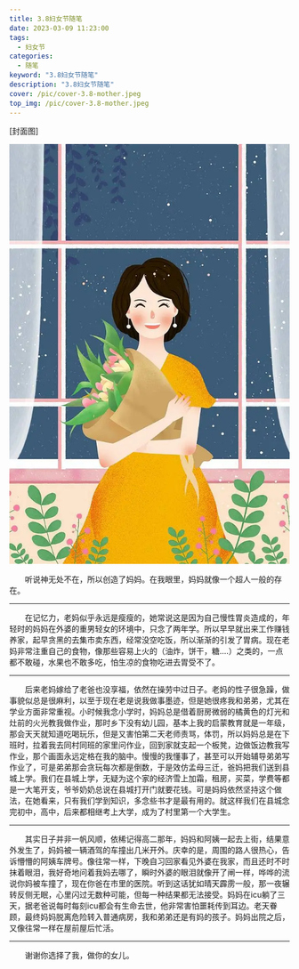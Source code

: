 ```yaml
---
title: 3.8妇女节随笔
date: 2023-03-09 11:23:00
tags: 
  - 妇女节
categories: 
  - 随笔
keyword: "3.8妇女节随笔"
description: "3.8妇女节随笔"
cover: /pic/cover-3.8-mother.jpeg
top_img: /pic/cover-3.8-mother.jpeg
---
```


[封面图]

![封面图](../pic/cover-3.8-mother.jpeg)


<p style="text-indent:2em;">听说神无处不在，所以创造了妈妈。在我眼里，妈妈就像一个超人一般的存在。</p>

---

<p style="text-indent:2em;">在记忆力，老妈似乎永远是瘦瘦的，她常说这是因为自己慢性胃炎造成的，年轻时的妈妈在外婆的重男轻女的环境中，只念了两年学。所以早早就出来工作赚钱养家，起早贪黑的去集市卖东西，经常没空吃饭，所以渐渐的引发了胃病。现在老妈非常注重自己的食物，像那些容易上火的（油炸，饼干，糖….）之类的，一点都不敢碰，水果也不敢多吃，怕生凉的食物吃进去胃受不了。</p>

---

<p style="text-indent:2em;">后来老妈嫁给了老爸也没享福，依然在操劳中过日子。老妈的性子很急躁，做事貌似总是很麻利，以至于现在老是说我做事墨迹，但是她很疼我和弟弟，尤其在学业方面非常重视。小时候我念小学时，妈妈总是借着厨房微弱的橘黄色的灯光和灶前的火光教我做作业，那时乡下没有幼儿园，基本上我的启蒙教育就是一年级，那会天天就知道吃喝玩乐，但是又害怕第二天老师责骂，体罚，所以妈妈总是在下班时，拉着我去同村同班的家里问作业，回到家就支起一个板凳，边做饭边教我写作业，那个画面永远定格在我的脑中。慢慢的我懂事了，甚至可以开始辅导弟弟写作业了，可是弟弟那会贪玩每次都是倒数，于是效仿孟母三迁，爸妈把我们送到县城上学。我们在县城上学，无疑为这个家的经济雪上加霜，租房，买菜，学费等都是一大笔开支，爷爷奶奶总说在县城打开门就要花钱。可是妈妈依然坚持这个做法，在她看来，只有我们学到知识，多念些书才是最有用的。就这样我们在县城念完初中，高中，后来都相继考上大学，成为了村里第一个大学生。</p>

---

<p style="text-indent:2em;">其实日子并非一帆风顺，依稀记得高二那年，妈妈和阿姨一起去上街，结果意外发生了，妈妈被一辆酒驾的车撞出几米开外。庆幸的是，周围的路人很热心，告诉懵懵的阿姨车牌号。像往常一样，下晚自习回家看见外婆在我家，而且还时不时抹着眼泪，我好奇地问着我妈去哪了，瞬时外婆的眼泪就像开了闸一样，哗哗的流说你妈被车撞了，现在你爸在市里的医院。听到这话犹如晴天霹雳一般，那一夜辗转反侧无眠，心里闪过无数种可能，但每一种结果都无法接受。妈妈在icu躺了三天，据老爸说每时每刻icu都会有生命去世，他非常害怕噩耗传到耳边。老天眷顾，最终妈妈脱离危险转入普通病房，我和弟弟还是有妈的孩子。妈妈出院之后，又像往常一样在屋前屋后忙活。</p>

---

<p style="text-indent:2em;">谢谢你选择了我，做你的女儿。</p>
